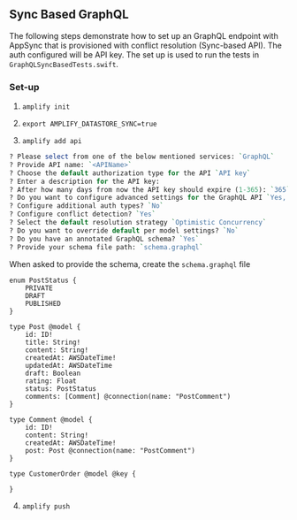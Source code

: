 ## Sync Based GraphQL

The following steps demonstrate how to set up an GraphQL endpoint with AppSync that is provisioned with conflict resolution (Sync-based API). The auth configured will be API key. The set up is used to run the tests in `GraphQLSyncBasedTests.swift`.

### Set-up

1. `amplify init`

2. `export AMPLIFY_DATASTORE_SYNC=true`

3. `amplify add api`

```perl
? Please select from one of the below mentioned services: `GraphQL`
? Provide API name: `<APIName>`
? Choose the default authorization type for the API `API key`
? Enter a description for the API key:
? After how many days from now the API key should expire (1-365): `365`
? Do you want to configure advanced settings for the GraphQL API `Yes, I want to make some additional changes.`
? Configure additional auth types? `No`
? Configure conflict detection? `Yes`
? Select the default resolution strategy `Optimistic Concurrency`
? Do you want to override default per model settings? `No`
? Do you have an annotated GraphQL schema? `Yes`
? Provide your schema file path: `schema.graphql`
```
When asked to provide the schema, create the `schema.graphql` file
```
enum PostStatus {
    PRIVATE
    DRAFT
    PUBLISHED
}

type Post @model {
    id: ID!
    title: String!
    content: String!
    createdAt: AWSDateTime!
    updatedAt: AWSDateTime
    draft: Boolean
    rating: Float
    status: PostStatus
    comments: [Comment] @connection(name: "PostComment")
}

type Comment @model {
    id: ID!
    content: String!
    createdAt: AWSDateTime!
    post: Post @connection(name: "PostComment")
}

type CustomerOrder @model @key {

}
```

4. `amplify push`
